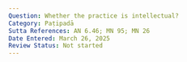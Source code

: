 ```yaml
---
Question: Whether the practice is intellectual?
Category: Paṭipadā
Sutta References: AN 6.46; MN 95; MN 26
Date Entered: March 26, 2025
Review Status: Not started
---
```

